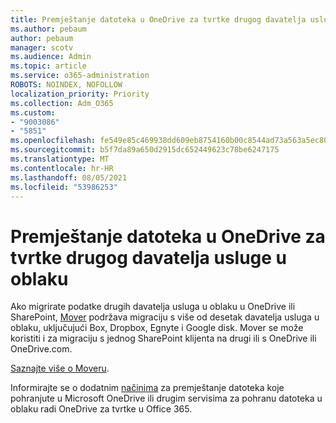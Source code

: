 ```yaml
---
title: Premještanje datoteka u OneDrive za tvrtke drugog davatelja usluge u oblaku
ms.author: pebaum
author: pebaum
manager: scotv
ms.audience: Admin
ms.topic: article
ms.service: o365-administration
ROBOTS: NOINDEX, NOFOLLOW
localization_priority: Priority
ms.collection: Adm_O365
ms.custom:
- "9003086"
- "5851"
ms.openlocfilehash: fe549e85c469938dd609eb8754160b00c8544ad73a563a5ec80a918ceec508c6
ms.sourcegitcommit: b5f7da89a650d2915dc652449623c78be6247175
ms.translationtype: MT
ms.contentlocale: hr-HR
ms.lasthandoff: 08/05/2021
ms.locfileid: "53986253"
---
```

# <a name="move-files-into-onedrive-for-business-from-another-cloud-provider"></a>Premještanje datoteka u OneDrive za tvrtke drugog davatelja usluge u oblaku

Ako migrirate podatke drugih davatelja usluga u oblaku u OneDrive ili SharePoint, [Mover](https://go.microsoft.com/fwlink/?linkid=2132453) podržava migraciju s više od desetak davatelja usluga u oblaku, uključujući Box, Dropbox, Egnyte i Google disk. Mover se može koristiti i za migraciju s jednog SharePoint klijenta na drugi ili s OneDrive ili OneDrive.com.

[Saznajte više o Moveru](https://go.microsoft.com/fwlink/?linkid=2132453).

Informirajte se o dodatnim [načinima](https://support.microsoft.com/office/7fb28cad-7e25-451f-8b4b-2d1a71e5c0e9) za premještanje datoteka koje pohranjute u Microsoft OneDrive ili drugim servisima za pohranu datoteka u oblaku radi OneDrive za tvrtke u Office 365.
